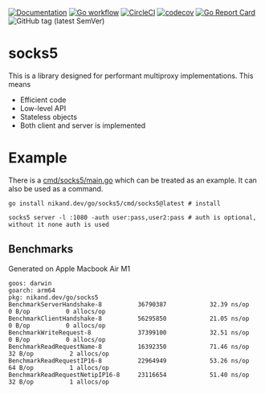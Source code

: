 [![Documentation](https://pkg.go.dev/badge/github.com/nikandfor/socks5)](https://pkg.go.dev/github.com/nikandfor/socks5?tab=doc)
[![Go workflow](https://github.com/nikandfor/socks5/actions/workflows/go.yml/badge.svg)](https://github.com/nikandfor/socks5/actions/workflows/go.yml)
[![CircleCI](https://circleci.com/gh/nikandfor/socks5.svg?style=svg)](https://circleci.com/gh/nikandfor/socks5)
[![codecov](https://codecov.io/gh/nikandfor/socks5/branch/master/graph/badge.svg)](https://codecov.io/gh/nikandfor/socks5)
[![Go Report Card](https://goreportcard.com/badge/github.com/nikandfor/socks5)](https://goreportcard.com/report/github.com/nikandfor/socks5)
![GitHub tag (latest SemVer)](https://img.shields.io/github/v/tag/nikandfor/socks5?sort=semver)

# socks5

This is a library designed for performant multiproxy implementations. This means
* Efficient code
* Low-level API
* Stateless objects
* Both client and server is implemented

# Example

There is a [cmd/socks5/main.go](cmd/socks5/main.go) which can be treated as an example. It can also be used as a command.

```
go install nikand.dev/go/socks5/cmd/socks5@latest # install

socks5 server -l :1080 -auth user:pass,user2:pass # auth is optional, without it none auth is used
```

## Benchmarks

Generated on Apple Macbook Air M1

```
goos: darwin
goarch: arm64
pkg: nikand.dev/go/socks5
BenchmarkServerHandshake-8        	36790387	        32.39 ns/op	       0 B/op	       0 allocs/op
BenchmarkClientHandshake-8        	56295850	        21.05 ns/op	       0 B/op	       0 allocs/op
BenchmarkWriteRequest-8           	37399100	        32.51 ns/op	       0 B/op	       0 allocs/op
BenchmarkReadRequestName-8        	16392350	        71.46 ns/op	      32 B/op	       2 allocs/op
BenchmarkReadRequestIP16-8        	22964949	        53.26 ns/op	      64 B/op	       1 allocs/op
BenchmarkReadRequestNetipIP16-8   	23116654	        51.40 ns/op	      32 B/op	       1 allocs/op
```
